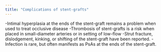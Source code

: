 ```yaml
---
title: "Complications of stent-grafts"
---
```

-Intimal hyperplasia at the ends of the stent-graft remains a problem when used to treat occlusive disease
-Thrombosis of stent-grafts is a risk when placed in small-diameter arteries or in setting of low-flow
-Strut fracture, dislodgement, kinking, or shifting of the stent-graft have been reported.
-Infection is rare, but often manifests as PsAs at the ends of the stent-graft.

